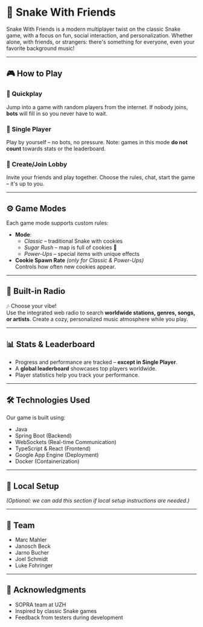 # 🐍 Snake With Friends

Snake With Friends is a modern multiplayer twist on the classic Snake game, with a focus on fun, social interaction, and personalization. Whether alone, with friends, or strangers: there's something for everyone, even your favorite background music!

---

## 🎮 How to Play

### 🔹 Quickplay
Jump into a game with random players from the internet. If nobody joins, **bots** will fill in so you never have to wait.

### 🔹 Single Player
Play by yourself – no bots, no pressure. Note: games in this mode **do not count** towards stats or the leaderboard.

### 🔹 Create/Join Lobby
Invite your friends and play together. Choose the rules, chat, start the game – it's up to you.

---

## ⚙️ Game Modes

Each game mode supports custom rules:

- **Mode**:
  - *Classic* – traditional Snake with cookies
  - *Sugar Rush* – map is full of cookies 🍪
  - *Power-Ups* – special items with unique effects
- **Cookie Spawn Rate** *(only for Classic & Power-Ups)*  
  Controls how often new cookies appear.

---

## 🎻 Built-in Radio

🎶 Choose your vibe!  
Use the integrated web radio to search **worldwide stations, genres, songs, or artists**. Create a cozy, personalized music atmosphere while you play.

---

## 📊 Stats & Leaderboard

- Progress and performance are tracked – **except in Single Player**.
- A **global leaderboard** showcases top players worldwide.
- Player statistics help you track your performance.

---

## 🛠 Technologies Used

Our game is built using:

- Java
- Spring Boot (Backend)
- WebSockets (Real-time Communication)
- TypeScript & React (Frontend)
- Google App Engine (Deployment)
- Docker (Containerization)

---

## 🚀 Local Setup

*(Optional: we can add this section if local setup instructions are needed.)*

---

## 👥 Team

- Marc Mahler
- Janosch Beck
- Jarno Bucher
- Joel Schmidt
- Luke Fohringer

---

## 🙏 Acknowledgments

- SOPRA team at UZH
- Inspired by classic Snake games
- Feedback from testers during development
